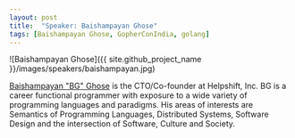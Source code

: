 ```yaml
---
layout: post
title:  "Speaker: Baishampayan Ghose"
tags: [Baishampayan Ghose, GopherConIndia, golang]
---
```


![Baishampayan Ghose]({{ site.github_project_name }}/images/speakers/baishampayan.jpg)

[Baishampayan "BG" Ghose](https://twitter.com/ghoseb) is the CTO/Co-founder at Helpshift, Inc. BG is a career functional programmer with exposure to a wide variety of programming languages and paradigms. His areas of interests are Semantics of Programming Languages, Distributed Systems, Software Design and the intersection of Software, Culture and Society.


